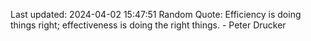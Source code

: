 Last updated: 2024-04-02 15:47:51
Random Quote: Efficiency is doing things right; effectiveness is doing the right things. - Peter Drucker